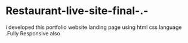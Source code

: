 # Restaurant-live-site-final-.-
i developed this portfolio website landing page using html css language .Fully Responsive also
